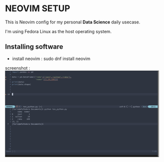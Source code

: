 # NEOVIM SETUP

This is Neovim config for my personal **Data Science** daily usecase.

I'm using Fedora Linux as the host operating system.

## Installing software

* install neovim : sudo dnf install neovim


screenshot :
![image](images/screenshot.png)
